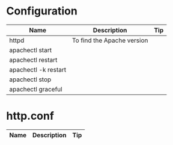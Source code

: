 # Configuration

|Name|Description|Tip|
|---|---|---|
|httpd|To find the Apache version||
|apachectl start|
|apachectl restart|
|apachectl -k restart|
|apachectl stop|
|apachectl graceful|

# http.conf
|Name|Description|Tip|
|---|---|---|
